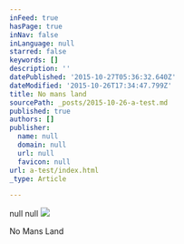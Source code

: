 ```yaml
---
inFeed: true
hasPage: true
inNav: false
inLanguage: null
starred: false
keywords: []
description: ''
datePublished: '2015-10-27T05:36:32.640Z'
dateModified: '2015-10-26T17:34:47.799Z'
title: No mans land
sourcePath: _posts/2015-10-26-a-test.md
published: true
authors: []
publisher:
  name: null
  domain: null
  url: null
  favicon: null
url: a-test/index.html
_type: Article

---
```

null
null
![](https://the-grid-user-content.s3-us-west-2.amazonaws.com/bdcce9a7-bc3f-475d-8f73-bd59e021b978.jpg)

No Mans Land